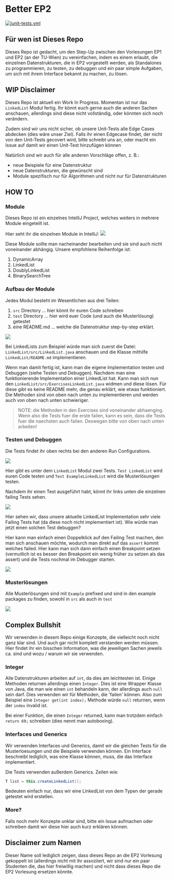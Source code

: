 # Better EP2

[![junit-tests.yml](https://github.com/AnonymeMasse/BetterEP2/actions/workflows/junit-tests.yml/badge.svg)](https://github.com/AnonymeMasse/BetterEP2/actions/workflows/junit-tests.yml)

## Für wen ist Dieses Repo
Dieses Repo ist gedacht, um den Step-Up zwischen den Vorlesungen EP1 und EP2
(an der TU-Wien) zu vereinfachen, indem es einem erlaubt, die einzelnen
Datenstrukturen, die in EP2 vorgestellt werden, als Standalones zu
programmieren, zu testen, zu debuggen und ein paar simple Aufgaben, um sich mit
ihrem Interface bekannt zu machen, zu lösen.

## WIP Disclaimer
Dieses Repo ist aktuell ein Work In Progress. Momentan ist nur das `LinkedList`
Modul fertig. Ihr könnt euch gerne auch die anderen Sachen anschauen,
allerdings sind diese nicht vollständig, oder könnten sich noch verändern.

Zudem sind wir uns nicht sicher, ob unsere Unit-Tests alle Edge Cases abdecken
(dies wäre unser Ziel). Falls ihr einen Edgecase findet, der nicht von den
Unit-Tests gecovert wird, bitte schreibt uns an, oder macht ein Issue auf damit
wir einen Unit-Test hinzufügen können

Natürlich sind wir auch für alle anderen Vorschläge offen, z. B.:
- neue Beispiele für eine Datenstruktur
- neue Datenstrukturen, die gewünscht sind
- Module spezifisch nur für Algorithmen und nicht nur für Datenstrukturen   

## HOW TO
### Module
Dieses Repo ist ein einzelnes IntelliJ Project, welches weiters in mehrere
Module eingeteilt ist.

Hier seht ihr die einzelnen Module in IntelliJ:
![](images/howTo_findModules.png)

Diese Module sollte man nacheinander bearbeiten und sie sind auch nicht
voneinander abhängig. Unsere empfohlene Reihenfolge ist:
1. DynamicArray
2. LinkedList
3. DoublyLinkedList
4. BinarySearchTree

### Aufbau der Module
Jedes Modul besteht im Wesentlichen aus drei Teilen:
1. `src` Directory ... hier könnt ihr euren Code schreiben
2. `test` Directory ... hier wird euer Code (und auch die Musterlösung)
   getestet
3. eine README.md ... welche die Datenstruktur step-by-step erklärt.

![](images/howTo_moduleLayout.png)

Bei LinkedLists zum Beispiel würde man sich zuerst die Datei:
`LinkedList/src/LinkedList.java` anschauen und die Klasse mithilfe
`LinkedList/README.md` implementieren.

Wenn man damit fertig ist, kann man die eigene Implementation testen und
Debuggen (siehe Testen und Debuggen). Nachdem man eine funktionierende
Implementation einer LinkedList hat. Kann man sich nun den
`LinkedList/src/ExercisesLinkedList.java` widmen und diese lösen. Für diese
gibt es keine README mehr, die genau erklärt, wie etwas funktioniert.  Die
Methoden sind von oben nach unten zu implementieren und werden auch von oben
nach unten schwieriger.

> NOTE: die Methoden in den Exercises sind voneinander abhaenging. Wenn also
> die Tests fuer die erste failen, kann es sein, dass die Tests fuer die
> naechsten auch failen. Deswegen bitte von oben nach unten arbeiten!  

### Testen und Debuggen
Die Tests findet ihr oben rechts bei den anderen Run Configurations.

 ![](images/howTo_findTests1.png)

Hier gibt es unter dem `LinkedList` Modul zwei Tests. `Test LinkedList` wird
euren Code testen und `Test ExampleLinkedList` wird die Musterlösungen testen.

Nachdem ihr einen Test ausgeführt habt, könnt ihr links unten die einzelnen
failing Tests sehen.

![](images/howTo_testRunning.png)

Hier sehen wir, dass unsere aktuelle LinkedList Implementation sehr viele
Failing Tests hat (da diese noch nicht implementiert ist). Wie würde man jetzt
einen solchen Test debuggen?

Hier kann man einfach einen Doppelklick auf den Failing Test machen, den man
sich anschauen möchte, wodurch man direkt auf das `assert` kommt welches
failed. Hier kann man sich dann einfach einen Breakpoint setzen (vermutlich ist
es besser den Breakpoint ein wenig früher zu setzen als das assert) und die
Tests nochmal im Debugger starten.

![](images/howTo_testDebugging.png)

### Musterlösungen
Alle Musterlösungen sind mit `Example` prefixed und sind in den example
packages zu finden, sowohl in `src` als auch in `test`

![](images/howTo_examples.png)

## Complex Bullshit
Wir verwenden in diesem Repo einige Konzepte, die vielleicht noch nicht ganz
klar sind. Und auch gar nicht komplett verstanden werden müssen. Hier findet
ihr ein bisschen Information, was die jeweiligen Sachen jeweils ca. sind und
wozu / warum wir sie verwenden.

### Integer
Alle Datenstrukturen arbeiten auf `int`, da dies am leichtesten ist. Einige
Methoden returnen allerdings einen `Integer`. Dies ist eine Wrapper Klasse von
Java, die man wie einen `int` behandeln kann, der allerdings auch `null` sein
darf. Dies verwenden wir für Methoden, die 'failen' können. Also zum Beispiel
eine `Integer get(int index);` Methode würde `null` returnen, wenn der `index`
invalid ist.

Bei einer Funktion, die einen `Integer` returned, kann man trotzdem einfach
`return 69;` schreiben (dies nennt man autoboxing).

### Interfaces und Generics
Wir verwenden Interfaces und Generics, damit wir die gleichen Tests für die
Musterloesungen und die Beispiele verwenden können. Ein Interface beschreibt
lediglich, was eine Klasse können, muss, die das Interface implementiert. 

Die Tests verwenden außerdem Generics. Zeilen wie:
```java
T list = this.createLinkedList();
```
Bedeuten einfach nur, dass wir eine LinkedList von dem Typen der gerade
getestet wird erstellen.

### More?
Falls noch mehr Konzepte unklar sind, bitte ein Issue aufmachen oder schreiben
damit wir diese hier auch kurz erklären können.

## Disclaimer zum Namen
Dieser Name soll lediglich zeigen, dass dieses Repo an die EP2 Vorlesung
gekoppelt ist (allerdings nicht mit ihr assoziiert, wir sind nur ein paar
Studenten die, das hier freiwillig machen) und nicht dass dieses Repo die EP2
Vorlesung ersetzen könnte.
